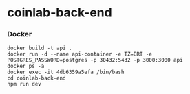 # coinlab-back-end


### Docker
```
docker build -t api .
docker run -d --name api-container -e TZ=BRT -e POSTGRES_PASSWORD=postgres -p 30432:5432 -p 3000:3000 api
docker ps -a
docker exec -it 4db6359a5efa /bin/bash
cd coinlab-back-end
npm run dev
```